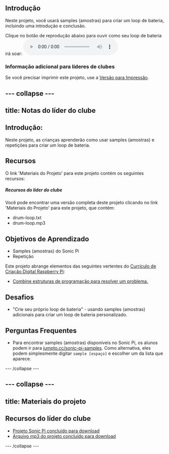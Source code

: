 ## Introdução

Neste projeto, você usará samples (amostras) para criar um loop de bateria, incluindo uma introdução e conclusão.

<div id="audio-preview" class="pdf-hidden">
Clique no botão de reprodução abaixo para ouvir como seu loop de bateria irá soar: 
<audio controls preload> 
  <source src="resources/drum-loop.mp3" type="audio/mpeg"> Seu navegador não suporta o elemento de <code>áudio</code>. 
</audio>
</div>

### Informação adicional para líderes de clubes

Se você precisar imprimir este projeto, use a [Versão para Impressão](https://projects.raspberrypi.org/pt-BR/projects/drum-loop/print).

--- collapse ---
---
title: Notas do líder do clube
---

## Introdução:

Neste projeto, as crianças aprenderão como usar samples (amostras) e repetições para criar um loop de bateria.

## Recursos

O link 'Materiais do Projeto' para este projeto contém os seguintes recursos:

##### Recursos do líder do clube

Você pode encontrar uma versão completa deste projeto clicando no link 'Materiais do Projeto' para este projeto, que contém:

* drum-loop.txt
* drum-loop.mp3

## Objetivos de Aprendizado

* Samples (amostras) do Sonic Pi
* Repetição

Este projeto abrange elementos das seguintes vertentes do [Currículo de Criação Digital Raspberry Pi](http://rpf.io/curriculum):

* [Combine estruturas de programação para resolver um problema.](https://www.raspberrypi.org/curriculum/programming/builder)

## Desafios

* "Crie seu próprio loop de bateria" - usando samples (amostras) adicionais para criar um loop de bateria personalizado.

## Perguntas Frequentes

* Para encontrar samples (amostras) disponíveis no Sonic Pi, os alunos podem ir para [jumpto.cc/sonic-pi-samples](http://jumpto.cc/sonic-pi-samples). Como alternativa, eles podem simplesmente digitar `sample [espaço]` e escolher um da lista que aparece.

--- /collapse ---

--- collapse ---
---
title: Materiais do projeto
---

## Recursos do líder do clube

* [Projeto Sonic Pi concluído para download](resources/drum-loop.txt)
* [Arquivo mp3 do projeto concluído para download](resources/drum-loop.mp3)

--- /collapse ---